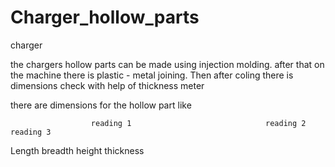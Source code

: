 # Charger_hollow_parts


charger

the chargers hollow parts can be made using injection molding. after that on the machine there is plastic - metal joining.  Then after coling there is dimensions check with help of thickness meter


there are dimensions for the hollow part like

                  
                      reading 1                              reading 2                      reading 3



Length
breadth
height
thickness
